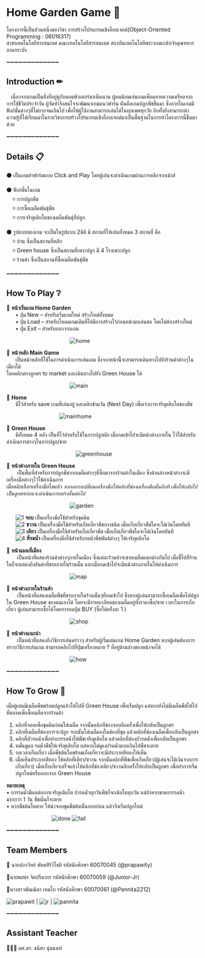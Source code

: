 
# Home Garden Game 🏡

โครงการนี้เป็นส่วนหนึ่งของวิชา การสร้างโปรแกรมเชิงอ็อบเจกต์(Object-Oriented Programming : 06016317)<br />
สาขาเทคโนโลยีสารสนเทศ คณะเทคโนโลยีสารสนเทศ
สถาบันเทคโนโลยีพระจอมเกล้าเจ้าคุณทหารลาดกระบัง

:heavy_minus_sign::heavy_minus_sign::heavy_minus_sign::heavy_minus_sign::heavy_minus_sign::heavy_minus_sign::heavy_minus_sign::heavy_minus_sign::heavy_minus_sign::heavy_minus_sign::heavy_minus_sign::heavy_minus_sign::heavy_minus_sign:

## Introduction ✏

 &nbsp;&nbsp;&nbsp;เนื่องจากเกมเป็นสิ่งที่อยู่คู่กับคอมพิวเตอร์มาเนิ่นนาน ผู้คนนิยมเล่นเกมเพื่อคลายความเครียดจากการใช้ชีวิตประจำวัน ผู้จัดทำจึงสนใจจะพัฒนาเกมแนวฟาร์ม นั่นคือเกมปลูกพืชขึ้นมา ซึ่งภายในเกมมีฟังก์ชั่นต่างๆที่ไม่ยากจนเกินไป เพื่อให้ผู้ใช้งานสามารถเล่นได้ในทุกเพศทุกวัย อีกทั้งยังสามารถนำความรู้ที่ได้เรียนมาในรายวิชาการสร้างโปรแกรมเชิงอ็อบเจกต์มาเป็นพื้นฐานในการทำโครงการนี้ขึ้นมาด้วย 
 
:heavy_minus_sign::heavy_minus_sign::heavy_minus_sign::heavy_minus_sign::heavy_minus_sign::heavy_minus_sign::heavy_minus_sign::heavy_minus_sign::heavy_minus_sign::heavy_minus_sign::heavy_minus_sign::heavy_minus_sign::heavy_minus_sign:

## Details 📋
⚫ เป็นเกมทำฟาร์มแบบ Click and Play โดยผู้เล่นจะดำเนินเกมผ่านการคลิกจากเม้าส์

⚫ ฟังก์ชั่นในเกม<br />
    &nbsp;&nbsp;&nbsp;&nbsp;◽ การปลูกพืช<br />
    &nbsp;&nbsp;&nbsp;&nbsp;◽ การซื้อเมล็ดพันธุ์พืช<br />
    &nbsp;&nbsp;&nbsp;&nbsp;◽ การเจริญเติบโตของเมล็ดพันธุ์ที่ปลูก<br />

⚫ รูปแบบของเกม จะเป็นในรูปแบบ 2มิติ มี สถานที่ให้เล่นทั้งหมด 3 สถานที่ คือ<br />
    &nbsp;&nbsp;&nbsp;&nbsp;◽ บ้าน ซึ่งเป็นสถานที่หลัก<br />
    &nbsp;&nbsp;&nbsp;&nbsp;◽ Green house ซึ่งเป็นสถานที่เพาะปลูก มี 4 โรงเพาะปลูก<br />
    &nbsp;&nbsp;&nbsp;&nbsp;◽ ร้านค้า ซึ่งเป็นสถานที่ซื้อเมล็ดพันธุ์พืช
    
:heavy_minus_sign::heavy_minus_sign::heavy_minus_sign::heavy_minus_sign::heavy_minus_sign::heavy_minus_sign::heavy_minus_sign::heavy_minus_sign::heavy_minus_sign::heavy_minus_sign::heavy_minus_sign::heavy_minus_sign::heavy_minus_sign:

## How To Play ❔ 

:triangular_flag_on_post: <b>หน้าเริ่มเกม Home Garden</b><br />
&nbsp;&nbsp;&nbsp;&nbsp;&nbsp;&nbsp;•	ปุ่ม New – สำหรับเริ่มเกมใหม่ สร้างใหม่ทั้งหมด<br />
&nbsp;&nbsp;&nbsp;&nbsp;&nbsp;&nbsp;•	ปุ่ม Load – สำหรับโหลดเกมเดิมที่ได้มีการสร้างไว้ก่อนหน้ามาเล่นต่อ โดยไม่ต้องสร้างใหม่<br />
&nbsp;&nbsp;&nbsp;&nbsp;&nbsp;&nbsp;•	ปุ่ม Exit – สำหรับออกจากเกม

&nbsp;&nbsp;&nbsp;&nbsp;&nbsp;&nbsp;&nbsp;&nbsp;&nbsp;&nbsp;&nbsp;&nbsp;&nbsp;&nbsp;&nbsp;&nbsp;&nbsp;&nbsp;&nbsp;&nbsp;&nbsp;&nbsp;&nbsp;&nbsp;&nbsp;&nbsp;&nbsp;&nbsp;&nbsp;&nbsp;&nbsp;&nbsp;&nbsp;&nbsp;&nbsp;&nbsp;&nbsp;&nbsp;&nbsp;&nbsp;&nbsp;
![home](https://user-images.githubusercontent.com/32834828/50149327-7a11c380-02ed-11e9-915f-eb42d005193c.png)




:triangular_flag_on_post: <b>หน้าหลัก Main Game </b><br />
&nbsp;&nbsp;&nbsp;&nbsp;&nbsp;&nbsp;เป็นหน้าหลักที่ใช้ในการดำเนินการเล่นเกม ซึ่งจากหน้านี้จะสามารถเดินทางไปยังร้านค้าต่างๆในเมืองได้ <br />โดยคลิกตรงลูกศร to market  และเดินทางไปยัง Green House ได้

&nbsp;&nbsp;&nbsp;&nbsp;&nbsp;&nbsp;&nbsp;&nbsp;&nbsp;&nbsp;&nbsp;&nbsp;&nbsp;&nbsp;&nbsp;&nbsp;&nbsp;&nbsp;&nbsp;&nbsp;&nbsp;&nbsp;&nbsp;&nbsp;&nbsp;&nbsp;&nbsp;&nbsp;&nbsp;&nbsp;&nbsp;&nbsp;&nbsp;&nbsp;&nbsp;&nbsp;&nbsp;&nbsp;&nbsp;&nbsp;&nbsp;
![main](https://user-images.githubusercontent.com/32834828/50149640-51d69480-02ee-11e9-894a-d889435aa5d3.png)




:triangular_flag_on_post: <b>Home </b><br />
&nbsp;&nbsp;&nbsp;&nbsp;&nbsp;&nbsp;มีไว้สำหรับ save เกมที่เล่นอยู่ และคลิกข้ามวัน (Next Day) เพื่อเร่งการเจริญเติบโตของพืช

&nbsp;&nbsp;&nbsp;&nbsp;&nbsp;&nbsp;&nbsp;&nbsp;&nbsp;&nbsp;&nbsp;&nbsp;&nbsp;&nbsp;&nbsp;&nbsp;&nbsp;&nbsp;&nbsp;&nbsp;&nbsp;&nbsp;&nbsp;&nbsp;&nbsp;&nbsp;&nbsp;&nbsp;&nbsp;&nbsp;&nbsp;&nbsp;&nbsp;&nbsp;
![mainhome](https://user-images.githubusercontent.com/32834828/50150024-5a7b9a80-02ef-11e9-964a-10e42f34af4e.png)





:triangular_flag_on_post: <b>Green House </b><br />
&nbsp;&nbsp;&nbsp;&nbsp;&nbsp;&nbsp;มีทั้งหมด 4 หลัง เป็นที่ไว้สำหรับใช้ในการปลูกผัก เมื่อกดเข้าไปจะมีหน้าต่างภายใน ไว้ใช้สำหรับดำเนินการต่างๆในการปลูก/ขาย

&nbsp;&nbsp;&nbsp;&nbsp;&nbsp;&nbsp;&nbsp;&nbsp;&nbsp;&nbsp;&nbsp;&nbsp;&nbsp;&nbsp;&nbsp;&nbsp;&nbsp;&nbsp;&nbsp;&nbsp;&nbsp;&nbsp;&nbsp;&nbsp;&nbsp;&nbsp;&nbsp;&nbsp;&nbsp;&nbsp;&nbsp;&nbsp;&nbsp;&nbsp;&nbsp;&nbsp;&nbsp;&nbsp;&nbsp;&nbsp;&nbsp;&nbsp;&nbsp;&nbsp;&nbsp;
![greenhouse](https://user-images.githubusercontent.com/32834828/50149886-f6f16d00-02ee-11e9-9d39-2e632968d77d.png)




 :triangular_flag_on_post: <b> หน้าต่างภายใน Green House</b><br />
 &nbsp;&nbsp;&nbsp;&nbsp;&nbsp;&nbsp; เป็นพื้นที่สำหรับการปลูกพืชจากเมล็ดต่างๆที่ซื้อมาจากร้านค้าในเมือง ซึ่งด้านล่างหน้าต่างจะมีเครื่องมือต่างๆไว้ใช้ดำเนินการ<br /> เมื่อคลิกเลือกเครื่องมือใดแล้ว <i>หากอยากเปลี่ยนเครื่องมือให้คลิกที่ช่องเครื่องมือนั้นอีกที เพื่อให้กลับไปเป็นลูกศรก่อนจะดำเนินการอย่างอื่นต่อไป</i> 
 
&nbsp;&nbsp;&nbsp;&nbsp;&nbsp;&nbsp;&nbsp;&nbsp;&nbsp;&nbsp;&nbsp;&nbsp;&nbsp;&nbsp;&nbsp;&nbsp;&nbsp;&nbsp;&nbsp;&nbsp;&nbsp;&nbsp;&nbsp;&nbsp;&nbsp;&nbsp;&nbsp;&nbsp;&nbsp;&nbsp;&nbsp;&nbsp;&nbsp;&nbsp;&nbsp;&nbsp;&nbsp;&nbsp;&nbsp;&nbsp;&nbsp;
 ![garden](https://user-images.githubusercontent.com/32834828/50150086-8b5bcf80-02ef-11e9-94db-c8979d49667c.png)
 
 &nbsp;&nbsp;&nbsp;&nbsp;&nbsp;&nbsp;![1](https://user-images.githubusercontent.com/32834828/50153160-29ec2e80-02f8-11e9-96d8-55f6aae78b39.png) <b>จอบ</b>  เป็นเครื่องมือใช้สำหรับขุดดิน<br />
 &nbsp;&nbsp;&nbsp;&nbsp;&nbsp;&nbsp;![2](https://user-images.githubusercontent.com/32834828/50153161-29ec2e80-02f8-11e9-98a8-2fd52575daa8.png) <b>ขวาน</b>  เป็นเครื่องมือใช้สำหรับเก็บเกี่ยวพืชบางชนิด เมื่อเก็บเกี่ยวพืชใดจะได้เงินโดยทันที<br />
 &nbsp;&nbsp;&nbsp;&nbsp;&nbsp;&nbsp;![3](https://user-images.githubusercontent.com/32834828/50153162-29ec2e80-02f8-11e9-98d7-c3bb9e2a1770.png) <b>เคียว</b>  เป็นเครื่องมือใช้สำหรับเก็บเกี่ยวพืช เมื่อเก็บเกี่ยวพืชใดจะได้เงินโดยทันที<br />
 &nbsp;&nbsp;&nbsp;&nbsp;&nbsp;&nbsp;![4](https://user-images.githubusercontent.com/32834828/50153163-2a84c500-02f8-11e9-97f1-c987ab5e534d.png) <b>ที่รดน้ำ</b> เป็นเครื่องมือใช้สำหรับรดน้ำพืชพันธ์ต่างๆ ให้เจริญเติบโต<br />



 
 :triangular_flag_on_post: <b>หน้าแผนที่เมือง </b><br />
&nbsp;&nbsp;&nbsp;&nbsp;&nbsp;&nbsp; เป็นหน้าที่แสดงร้านค้าต่างๆภายในเมือง ซึ่งแต่ละร้านค้าจะขายเมล็ดแตกต่างกันไป เมื่อชี้ไปที่ร้านใดก็จะแสดงถึงสินค้าที่ขายภายในร้านนั้น และเมื่อกดเข้าไปจะมีหน้าต่างภายในให้ดำเนินการ

&nbsp;&nbsp;&nbsp;&nbsp;&nbsp;&nbsp;&nbsp;&nbsp;&nbsp;&nbsp;&nbsp;&nbsp;&nbsp;&nbsp;&nbsp;&nbsp;&nbsp;&nbsp;&nbsp;&nbsp;&nbsp;&nbsp;&nbsp;&nbsp;&nbsp;&nbsp;&nbsp;&nbsp;&nbsp;&nbsp;&nbsp;&nbsp;&nbsp;&nbsp;&nbsp;&nbsp;&nbsp;&nbsp;&nbsp;&nbsp;&nbsp;
![map](https://user-images.githubusercontent.com/32834828/50150122-a595ad80-02ef-11e9-80f7-5e3b95def6a8.png)




:triangular_flag_on_post: <b>หน้าต่างภายในร้านค้า</b><br />
&nbsp;&nbsp;&nbsp;&nbsp;&nbsp;&nbsp; เป็นหน้าที่แสดงเมล็ดพืชที่ขาบภายในร้านนั้นๆที่กดเข้าไป ซึ่งทางผู้เล่นสามารถซื้อเมล็ดเพื่อไปปลูกใน Green House ของตนเองได้ โดยจะมีรายละเอียดของเมล็ดอยู่ทั้งราคาซื้อ/ขาย เวลาในการเก็บเกี่ยว ผู้เล่นสามารถซื้อได้โดยการกดปุ่ม BUY (ซื้อได้ครั้งละ 1 )

&nbsp;&nbsp;&nbsp;&nbsp;&nbsp;&nbsp;&nbsp;&nbsp;&nbsp;&nbsp;&nbsp;&nbsp;&nbsp;&nbsp;&nbsp;&nbsp;&nbsp;&nbsp;&nbsp;&nbsp;&nbsp;&nbsp;&nbsp;&nbsp;&nbsp;&nbsp;&nbsp;&nbsp;&nbsp;&nbsp;&nbsp;&nbsp;&nbsp;&nbsp;&nbsp;&nbsp;&nbsp;&nbsp;&nbsp;&nbsp;&nbsp;
![shop](https://user-images.githubusercontent.com/32834828/50150309-281e6d00-02f0-11e9-8803-4acd492f6f97.png)





:triangular_flag_on_post: <b>หน้าต่างแนะนำ</b><br />
&nbsp;&nbsp;&nbsp;&nbsp;&nbsp;&nbsp; เป็นหน้าที่แสดงถึงวิธีการเล่นคร่าวๆ สำหรับผู้เริ่มเล่นเกม Home Garden หากผู้เล่นต้องการทราบวิธีการเล่นเกม สามารถคลิกไปที่ปุ่มเครื่องหมาย ? ที่อยู่ด้านล่างของหน้าจอได้ 

&nbsp;&nbsp;&nbsp;&nbsp;&nbsp;&nbsp;&nbsp;&nbsp;&nbsp;&nbsp;&nbsp;&nbsp;&nbsp;&nbsp;&nbsp;&nbsp;&nbsp;&nbsp;&nbsp;&nbsp;&nbsp;&nbsp;&nbsp;&nbsp;&nbsp;&nbsp;&nbsp;&nbsp;&nbsp;&nbsp;&nbsp;&nbsp;&nbsp;&nbsp;&nbsp;&nbsp;&nbsp;&nbsp;&nbsp;&nbsp;&nbsp;
![how](https://user-images.githubusercontent.com/32834828/50150140-acbcbb80-02ef-11e9-9d97-7967a060ba98.jpg)



:heavy_minus_sign::heavy_minus_sign::heavy_minus_sign::heavy_minus_sign::heavy_minus_sign::heavy_minus_sign::heavy_minus_sign::heavy_minus_sign::heavy_minus_sign::heavy_minus_sign::heavy_minus_sign::heavy_minus_sign::heavy_minus_sign:


## How To Grow 🌱

เมื่อผู้เล่นมีเมล็ดพืชพร้อมปลูกแล้วให้ไปที่ Green House เพื่อเริ่มปลูก แต่หากยังไม่มีเมล็ดพืชให้ไปที่ตลาดเพื่อซื้อเมล็ดจากร้านค้า<br />
1.	คลิกที่จอบเพื่อขุดดินก่อนใส่เมล็ด จากนั้นคลิกที่ช่องจอบอีกครั้งเพื่อให้กลับเป็นลูกศร
2.	คลิกที่เมล็ดที่ต้องการจะปลูก จากนั้นใส่เมล็ดลงในช่องที่ขุด แล้วคลิกที่ช่องเมล็ดเพื่อกลับเป็นลูกศร
3.	คลิกที่บัวรดน้ำเพื่อทำการรดน้ำให้พืชเจริญเติบโต แล้วคลิกที่ช่องบัวรดน้ำเพื่อกลับเป็นลูกศร
4.	หมั่นดูแล รดน้ำพืชให้เจริญเติบโต แต่หากไม่ดูแล/รดน้ำมากเกินไปพืชจะตาย
5.	รอเวลาเก็บเกี่ยว เมื่อพืชต้นใดพร้อมเก็บเกี่ยวจะมีประกายสีทองให้เห็น
6.	เมื่อเห็นประกายสีทอง ให้คลิกที่เคียว/ขวาน จากนั้นคลิกที่พืชเพื่อเก็บเกี่ยว(ผู้เล่นจะได้เงินจากการเก็บเกี่ยว) เมื่อเก็บเกี่ยวเสร็จแล้วให้คลิกที่ช่องเคียว/ขวานอีกครั้งให้กลับเป็นลูกศร เพื่อทำการเริ่มปลูกใหม่หรือออกจาก Green House<br />

<b>หมายเหตุ </b><br />
•	การรดน้ำมีผลต่อการเจริญเติบโต ถ้ารดน้ำทุกวันพืชก็จะเติบโตทุกวัน แต่ถ้าหากขาดการรดน้ำมากกว่า 1 วัน พืชนั้นก็จะตาย<br />
•	หากพืชต้นใดตาย ให้นำจอบขุดพืชต้นนั้นออกก่อน แล้วจึงเริ่มปลูกใหม่<br />

&nbsp;&nbsp;&nbsp;&nbsp;&nbsp;&nbsp;&nbsp;&nbsp;&nbsp;&nbsp;&nbsp;&nbsp;&nbsp;&nbsp;&nbsp;&nbsp;&nbsp;&nbsp;&nbsp;&nbsp;&nbsp;&nbsp;&nbsp;&nbsp;&nbsp;&nbsp;&nbsp;&nbsp;&nbsp;&nbsp;![done](https://user-images.githubusercontent.com/32834828/50153628-8c91fa00-02f9-11e9-855c-e293ac3b29b8.png)
![fail](https://user-images.githubusercontent.com/32834828/50153629-8c91fa00-02f9-11e9-9deb-005cedb502ac.png)


:heavy_minus_sign::heavy_minus_sign::heavy_minus_sign::heavy_minus_sign::heavy_minus_sign::heavy_minus_sign::heavy_minus_sign::heavy_minus_sign::heavy_minus_sign::heavy_minus_sign::heavy_minus_sign::heavy_minus_sign::heavy_minus_sign:


## Team Members

:bust_in_silhouette: นายปภาวิทย์ พัทธสิริวิโชติ รหัสนักศึกษา 60070045 (@prapawity)

:bust_in_silhouette:นายพสธร จิตปรีดากร รหัสนักศึกษา 60070059 (@Junior-Jr)

:bust_in_silhouette:นางสาวพัณณิตา เหมโก รหัสนักศึกษา 60070061 (@Pannita2212)

![prapawit](https://user-images.githubusercontent.com/32834828/39051364-9ccb9434-44d2-11e8-8377-40324a903f6a.jpg) |
![jr](https://user-images.githubusercontent.com/32834828/39051368-a0bd1d7e-44d2-11e8-8023-2c712438234e.jpg) |
![pannita](https://user-images.githubusercontent.com/32834828/39051370-a107ced2-44d2-11e8-95e4-bd41df740d72.jpg)

:heavy_minus_sign::heavy_minus_sign::heavy_minus_sign::heavy_minus_sign::heavy_minus_sign::heavy_minus_sign::heavy_minus_sign::heavy_minus_sign::heavy_minus_sign::heavy_minus_sign::heavy_minus_sign::heavy_minus_sign::heavy_minus_sign:

## Assistant Teacher

👩🏻‍🏫 ผศ.ดร. ธนิศา นุ่มนนท์
